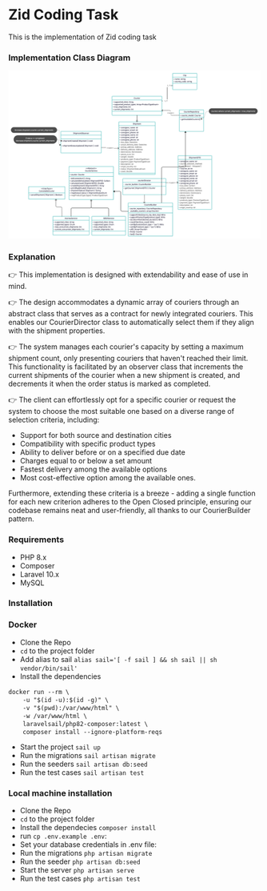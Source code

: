 # Zid Coding Task
This is the implementation of Zid coding task

### Implementation Class Diagram
![Class Diagram Image](zid_class_diagram.jpg)

### Explanation
👉 This implementation is designed with extendability and ease of use in mind.

👉 The design accommodates a dynamic array of couriers through an abstract class that serves as a contract for newly integrated couriers. This enables our CourierDirector class to automatically select them if they align with the shipment properties.

👉 The system manages each courier's capacity by setting a maximum shipment count, only presenting couriers that haven't reached their limit. This functionality is facilitated by an observer class that increments the current shipments of the courier when a new shipment is created, and decrements it when the order status is marked as completed.

👉 The client can effortlessly opt for a specific courier or request the system to choose the most suitable one based on a diverse range of selection criteria, including:

- Support for both source and destination cities
- Compatibility with specific product types
- Ability to deliver before or on a specified due date
- Charges equal to or below a set amount
- Fastest delivery among the available options
- Most cost-effective option among the available ones.

Furthermore, extending these criteria is a breeze - adding a single function for each new criterion adheres to the Open Closed principle, ensuring our codebase remains neat and user-friendly, all thanks to our CourierBuilder pattern.

### Requirements
- PHP 8.x
- Composer
- Laravel 10.x
- MySQL 

### Installation
### Docker
- Clone the Repo
- `cd` to the project folder
- Add alias to sail `alias sail='[ -f sail ] && sh sail || sh vendor/bin/sail'`
- Install the dependencies
```
docker run --rm \
    -u "$(id -u):$(id -g)" \
    -v "$(pwd):/var/www/html" \
    -w /var/www/html \
    laravelsail/php82-composer:latest \
    composer install --ignore-platform-reqs
``` 
- Start the project `sail up`
- Run the migrations `sail artisan migrate`
- Run the seeders `sail artisan db:seed`
- Run the test cases `sail artisan test`

### Local machine installation
- Clone the Repo
- `cd` to the project folder
- Install the dependecies `composer install`
- run `cp .env.example .env`: 
- Set your database credentials in .env file: 
- Run the migrations `php artisan migrate`
- Run the seeder `php artisan db:seed`
- Start the server `php artisan serve`
- Run the test cases `php artisan test`
